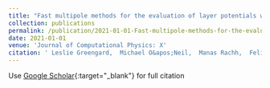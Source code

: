 ```yaml
---
title: "Fast multipole methods for the evaluation of layer potentials with locally-corrected quadratures"
collection: publications
permalink: /publication/2021-01-01-Fast-multipole-methods-for-the-evaluation-of-layer-potentials-with-locally-corrected-quadratures
date: 2021-01-01
venue: 'Journal of Computational Physics: X'
citation: ' Leslie Greengard,  Michael O&apos;Neil,  Manas Rachh,  Felipe Vico, &quot;Fast multipole methods for the evaluation of layer potentials with locally-corrected quadratures.&quot; Journal of Computational Physics: X, 2021.'
---
```

Use [Google Scholar](https://scholar.google.com/scholar?q=Fast+multipole+methods+for+the+evaluation+of+layer+potentials+with+locally+corrected+quadratures){:target="_blank"} for full citation
